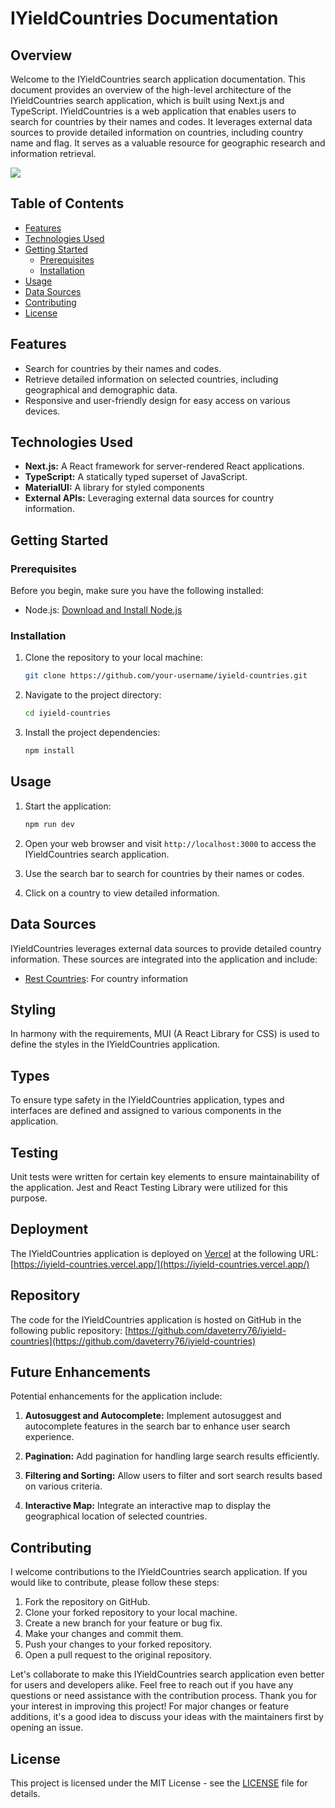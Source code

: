 # IYieldCountries Documentation

## Overview

Welcome to the IYieldCountries search application documentation. This document provides an overview of the high-level architecture of the IYieldCountries search application, which is built using Next.js and TypeScript. IYieldCountries is a web application that enables users to search for countries by their names and codes. It leverages external data sources to provide detailed information on countries, including country name and flag. It serves as a valuable resource for geographic research and information retrieval.

![](https://s6.gifyu.com/images/S6XIg.gif)

## Table of Contents

- [Features](#features)
- [Technologies Used](#technologies-used)
- [Getting Started](#getting-started)
  - [Prerequisites](#prerequisites)
  - [Installation](#installation)
- [Usage](#usage)
- [Data Sources](#data-sources)
- [Contributing](#contributing)
- [License](#license)

## Features

- Search for countries by their names and codes.
- Retrieve detailed information on selected countries, including geographical and demographic data.
- Responsive and user-friendly design for easy access on various devices.

## Technologies Used

- **Next.js:** A React framework for server-rendered React applications.
- **TypeScript:** A statically typed superset of JavaScript.
- **MaterialUI:** A library for styled components
- **External APIs:** Leveraging external data sources for country information.

## Getting Started

### Prerequisites

Before you begin, make sure you have the following installed:

- Node.js: [Download and Install Node.js](https://nodejs.org/)

### Installation

1. Clone the repository to your local machine:

   ```bash
   git clone https://github.com/your-username/iyield-countries.git
   ```

2. Navigate to the project directory:

   ```bash
   cd iyield-countries
   ```

3. Install the project dependencies:

   ```bash
   npm install
   ```

## Usage

1. Start the application:

   ```bash
   npm run dev
   ```

2. Open your web browser and visit `http://localhost:3000` to access the IYieldCountries search application.

3. Use the search bar to search for countries by their names or codes.

4. Click on a country to view detailed information.

## Data Sources

IYieldCountries leverages external data sources to provide detailed country information. These sources are integrated into the application and include:

- [Rest Countries](https://restcountries.com/v3.1/independent): For country information


## Styling 
In harmony with the requirements, MUI (A React Library for CSS) is used to define the styles in the IYieldCountries application. 

## Types
To ensure type safety in the IYieldCountries application, types and interfaces are defined and assigned to various components in the application.

## Testing
Unit tests were written for certain key elements to ensure maintainability of the application. Jest and React Testing Library were utilized for this purpose.

## Deployment

The IYieldCountries application is deployed on [Vercel](https://www.vercel.com/) at the following URL: [https://iyield-countries.vercel.app/](https://iyield-countries.vercel.app/)

## Repository

The code for the IYieldCountries application is hosted on GitHub in the following public repository: [https://github.com/daveterry76/iyield-countries](https://github.com/daveterry76/iyield-countries)

## Future Enhancements

Potential enhancements for the application include:

1. **Autosuggest and Autocomplete:** Implement autosuggest and autocomplete features in the search bar to enhance user search experience.

2. **Pagination:** Add pagination for handling large search results efficiently.

3. **Filtering and Sorting:** Allow users to filter and sort search results based on various criteria.

4. **Interactive Map:** Integrate an interactive map to display the geographical location of selected countries.

## Contributing

I welcome contributions to the IYieldCountries search application. If you would like to contribute, please follow these steps:

1. Fork the repository on GitHub.
2. Clone your forked repository to your local machine.
3. Create a new branch for your feature or bug fix.
4. Make your changes and commit them.
5. Push your changes to your forked repository.
6. Open a pull request to the original repository.

Let's collaborate to make this IYieldCountries search application even better for users and developers alike.
Feel free to reach out if you have any questions or need assistance with the contribution process. Thank you for your interest in improving this project!
For major changes or feature additions, it's a good idea to discuss your ideas with the maintainers first by opening an issue.

## License

This project is licensed under the MIT License - see the [LICENSE](LICENSE) file for details.





